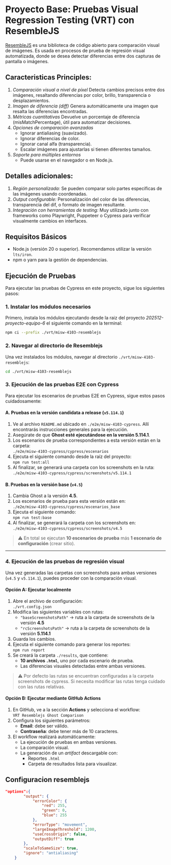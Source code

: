 

# Proyecto Base: Pruebas Visual Regression Testing (VRT) con ResembleJS

[ResembleJS](https://github.com/rsmbl/Resemble.js/blob/master/README.md) es una biblioteca de código abierto para comparación visual de imágenes. Es usada en procesos de prueba de regresión visual automatizada, donde se desea detectar diferencias entre dos capturas de pantalla o imágenes.

## Caracteristicas Principles:
1. *Comparación visual a nivel de píxel*
Detecta cambios precisos entre dos imágenes, resaltando diferencias por color, brillo, transparencia o desplazamientos.
2. *Imagen de diferencia (diff)*
Genera automáticamente una imagen que resalta las diferencias encontradas.
3. *Métricas cuantitativas*
Devuelve un porcentaje de diferencia (misMatchPercentage), útil para automatizar decisiones.
4. *Opciones de comparación avanzadas*
	- Ignorar antialiasing (suavizado).
	- Ignorar diferencias de color.
	- Ignorar canal alfa (transparencia).
	- Escalar imágenes para ajustarlas si tienen diferentes tamaños.
5. *Soporte para múltiples entornos*
	- Puede usarse en el navegador o en Node.js.


## Detalles adicionales:

1. *Región personalizada:* 
Se pueden comparar solo partes específicas de las imágenes usando coordenadas.
2. *Output configurable:* Personalización del color de las diferencias, transparencia del dif, o formato de imagen resultante.
3. *Integración con herramientas de testing:* 
Muy utilizado junto con frameworks como Playwright, Puppeteer o Cypress para verificar visualmente cambios en interfaces.


## Requisitos Básicos

- Node.js (versión 20 o superior). Recomendamos utilizar la versión `lts/iron`.
- npm o yarn para la gestión de dependencias.


## Ejecución de Pruebas

Para ejecutar las pruebas de Cypress en este proyecto, sigue los siguientes pasos:

### 1. Instalar los módulos necesarios
Primero, instala los módulos ejecutando desde la raiz del proyecto *202512-proyecto-equipo-6* el siguiente comando en la terminal:
```bash
npm ci --prefix ./vrt/misw-4103-resemblejs
```

### 2. Navegar al directorio de Resemblejs
Una vez instalados los módulos, navegar al directorio `./vrt/misw-4103-resemblejs`:

```bash
cd ./vrt/misw-4103-resemblejs
```

### 3. Ejecución de las pruebas E2E con Cypress

Para ejecutar los escenarios de pruebas E2E en Cypress, sigue estos pasos cuidadosamente:

#### A. Pruebas en la versión candidata a release (`v5.114.1`)

1. Ve al archivo `README.md` ubicado en `./e2e/misw-4103-cypress`. Allí encontrarás instrucciones generales para la ejecución.
2. Asegúrate de que **Ghost esté ejecutándose en la versión 5.114.1**.
3. Los escenarios de prueba correspondientes a esta versión están en la carpeta:  
   `./e2e/misw-4103-cypress/cypress/escenarios`
4. Ejecuta el siguiente comando desde la raíz del proyecto:  
   `npm run test:all`
5. Al finalizar, se generará una carpeta con los screenshots en la ruta:  
   `./e2e/misw-4103-cypress/cypress/screenshots/v5.114.1`

#### B. Pruebas en la versión base (`v4.5`)

1. Cambia Ghost a la versión **4.5**.
2. Los escenarios de prueba para esta versión están en:  
   `./e2e/misw-4103-cypress/cypress/escenarios_base`
3. Ejecuta el siguiente comando:  
   `npm run test:base`
4. Al finalizar, se generará la carpeta con los screenshots en:  
   `./e2e/misw-4103-cypress/cypress/screenshots/v4.5`

> ⚠️ En total se ejecutan **10 escenarios de prueba** más **1 escenario de configuración** (crear sitio).

---

### 4. Ejecución de las pruebas de regresión visual

Una vez generadas las carpetas con screenshots para ambas versiones (`v4.5` y `v5.114.1`), puedes proceder con la comparación visual.

#### Opción A: Ejecutar localmente

1. Abre el archivo de configuración:  
   `./vrt.config.json`
2. Modifica las siguientes variables con rutas:
   - `"baseScreenshotsPath"` → ruta a la carpeta de screenshots de la versión **4.5**
   - `"rcScreenshotsPath"` → ruta a la carpeta de screenshots de la versión **5.114.1**
3. Guarda los cambios.
4. Ejecuta el siguiente comando para generar los reportes:  
   `npm run report`
5. Se creará la carpeta `./results`, que contiene:
   - **10 archivos `.html`**, uno por cada escenario de prueba.
   - Las diferencias visuales detectadas entre ambas versiones.

> ⚠️ Por defecto las rutas se encuentran configuradas a la carpeta screenshots de cypress. Si necesita modificar las rutas tenga cuidado con las rutas relativas.

#### Opción B: Ejecutar mediante GitHub Actions

1. En GitHub, ve a la sección **Actions** y selecciona el workflow:  
   `VRT Resemblejs Ghost Comparison`
2. Configura los siguientes parámetros:
   - **Email**: debe ser válido.
   - **Contraseña**: debe tener más de 10 caracteres.
3. El workflow realizará automáticamente:
   - La ejecución de pruebas en ambas versiones.
   - La comparación visual.
   - La generación de un *artifact* descargable con:
     - Reportes `.html`
     - Carpeta de resultados lista para visualizar.


## Configuracion resemblejs

```json
"options":{
        "output": {
            "errorColor": {
                "red": 255,
                "green": 0,
                "blue": 255
            },
            "errorType": "movement",
            "largeImageThreshold": 1200,
            "useCrossOrigin": false,
            "outputDiff": true
        },
        "scaleToSameSize": true,
        "ignore": "antialiasing"
    }
```
